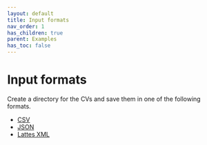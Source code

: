 ```yaml
---
layout: default
title: Input formats
nav_order: 1
has_children: true
parent: Examples
has_toc: false
---
```

# Input formats

Create a directory for the CVs and save them in one of the following formats.



- [CSV](input-formats/csv.md)
- [JSON](input-formats/json.md)
- [Lattes XML](input-formats/lattes-xml.md)


<!-- Generated with mdsplit: https://github.com/alandefreitas/mdsplit -->
